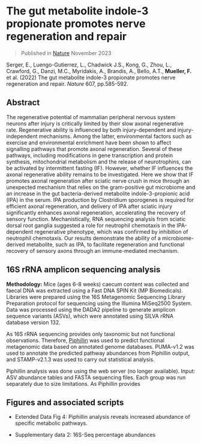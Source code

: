 # The gut metabolite indole-3 propionate promotes nerve regeneration and repair

> Published in [Nature](https://doi.org/10.1038/s41586-022-04884-x)
> November 2023

Serger, E., Luengo-Gutierrez, L., Chadwick J.S., Kong, G., Zhou, L., Crawford, G., Danzi, M.C., Myridakis, A., Brandis, A., Bello, A.T., **Mueller, F.** et al. (2022) The gut metabolite indole-3 propionate promotes nerve regeneration and repair. *Nature*  607, pp.585-592.


## Abstract
The regenerative potential of mammalian peripheral nervous system neurons after injury is critically limited by their slow axonal regenerative rate. Regenerative ability is influenced by both injury-dependent and injury-independent mechanisms. Among the latter, environmental factors such as exercise and environmental enrichment have been shown to affect signalling pathways that promote axonal regeneration. Several of these pathways, including modifications in gene transcription and protein synthesis, mitochondrial metabolism and the release of neurotrophins, can be activated by intermittent fasting (IF). However, whether IF influences the axonal regenerative ability remains to be investigated. Here we show that IF promotes axonal regeneration after sciatic nerve crush in mice through an unexpected mechanism that relies on the gram-positive gut microbiome and an increase in the gut bacteria-derived metabolite indole-3-propionic acid (IPA) in the serum. IPA production by Clostridium sporogenes is required for efficient axonal regeneration, and delivery of IPA after sciatic injury significantly enhances axonal regeneration, accelerating the recovery of sensory function. Mechanistically, RNA sequencing analysis from sciatic dorsal root ganglia suggested a role for neutrophil chemotaxis in the IPA-dependent regenerative phenotype, which was confirmed by inhibition of neutrophil chemotaxis. Our results demonstrate the ability of a microbiome-derived metabolite, such as IPA, to facilitate regeneration and functional recovery of sensory axons through an immune-mediated mechanism.

## 16S rRNA amplicon sequencing analysis 

**Methodology:** 
Mice (ages 6-8 weeks) caecum content was collected and faecal DNA was extracted using a Fast DNA SPIN Kit (MP Biomedicals). Libraries were prepared using the 16S Metagenomic Sequencing Library Preparation protocol for sequencing using the Illumina MiSeq2500 System. Data was processed using the DADA2 pipeline to generate amplicon sequence variants (ASVs), which were annotated using SILVA rRNA database version 132. 

As 16S rRNA sequencing provides only taxonomic but not functional observations. Therefore, [Piphillin](https://github.com/dmcskim/pyphillin) was used to predict functional metagenomic data based on annotated genome databases. PUMA-v1.2 was used to annotate the predicted pathway abundances from Piphillin output, and STAMP-v2.1.3 was used to carry out statistical analysis. 

Piphillin analysis was done using the web server (no longer available). Input: ASV abundance tables and FASTA sequencing files. Each group was run separately due to size limitations. 
As Piphillin provides 

## Figures and associated scripts
- Extended Data Fig 4: Piphillin analysis reveals increased abundance of specific metabolic pathways.

- Supplementary data 2: 16S-Seq percentage abundances




